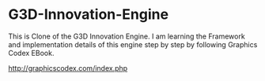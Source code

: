 # G3D-Innovation-Engine
This is Clone of the G3D Innovation Engine. I am learning the Framework and implementation details of this engine step by step by following Graphics Codex EBook.

http://graphicscodex.com/index.php
